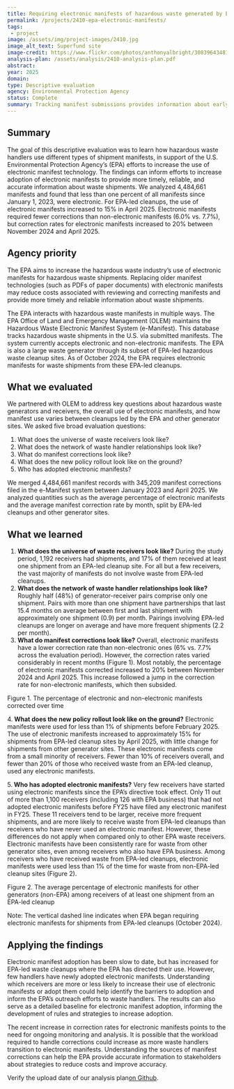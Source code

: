 ```yaml
---
title: Requiring electronic manifests of hazardous waste generated by EPA-led cleanup sites
permalink: /projects/2410-epa-electronic-manifests/
tags: 
 - project
image: /assets/img/project-images/2410.jpg
image_alt_text: Superfund site
image-credit: https://www.flickr.com/photos/anthonyalbright/30839643481
analysis-plan: /assets/analysis/2410-analysis-plan.pdf
abstract: 
year: 2025
domain: 
type: Descriptive evaluation
agency: Environmental Protection Agency
status: Complete
summary: Tracking manifest submissions provides information about early adopters of electronic manifests and sources of manifest corrections
---
```

## Summary
The goal of this descriptive evaluation was to learn how hazardous waste handlers use different types of shipment manifests, in support of the U.S. Environmental Protection Agency’s (EPA) efforts to increase the use of electronic manifest technology. The findings can inform efforts to increase adoption of electronic manifests to provide more timely, reliable, and accurate information about waste shipments. We analyzed 4,484,661 manifests and found that less than one percent of all manifests since January 1, 2023, were electronic. For EPA-led cleanups, the use of electronic manifests increased to 15% in April 2025. Electronic manifests required fewer corrections than non-electronic manifests (6.0% vs. 7.7%), but correction rates for electronic manifests increased to 20% between November 2024 and April 2025.   

## Agency priority
The EPA aims to increase the hazardous waste industry’s use of electronic manifests for hazardous waste shipments. Replacing older manifest technologies (such as PDFs of paper documents) with electronic manifests may reduce costs associated with reviewing and correcting manifests and provide more timely and reliable information about waste shipments.  

The EPA interacts with hazardous waste manifests in multiple ways. The EPA Office of Land and Emergency Management (OLEM) maintains the Hazardous Waste Electronic Manifest System (e-Manifest). This database tracks hazardous waste shipments in the U.S. via submitted manifests. The system currently accepts electronic and non-electronic manifests. The EPA is also a large waste generator through its subset of EPA-led hazardous waste cleanup sites. As of October 2024, the EPA requires electronic manifests for waste shipments from these EPA-led cleanups. 

## What we evaluated
We partnered with OLEM to address key questions about hazardous waste generators and receivers, the overall use of electronic manifests, and how manifest use varies between cleanups led by the EPA and other generator sites. 
We asked five broad evaluation questions:
1. What does the universe of waste receivers look like?
2. What does the network of waste handler relationships look like?
3. What do manifest corrections look like? 
4. What does the new policy rollout look like on the ground? 
5. Who has adopted electronic manifests?
   
We merged 4,484,661 manifest records with 345,209 manifest corrections filed in the e-Manifest system between January 2023 and April 2025. We analyzed quantities such as the average percentage of electronic manifests and the average manifest correction rate by month, split by EPA-led cleanups and other generator sites.  

## What we learned 
1. <b>What does the universe of waste receivers look like?</b> During the study period, 1,192 receivers had shipments, and 17% of them received at least one shipment from an EPA-led cleanup site. For all but a few receivers, the vast majority of manifests do not involve waste from EPA-led cleanups.  
2. <b>What does the network of waste handler relationships look like?</b> Roughly half (48%) of generator-receiver pairs comprise only one shipment. Pairs with more than one shipment have partnerships that last 15.4 months on average between first and last shipment with approximately one shipment (0.9) per month.  Pairings involving EPA-led cleanups are longer on average and have more frequent shipments (2.2 per month). 
3. <b>What do manifest corrections look like?</b> Overall, electronic manifests have a lower correction rate than non-electronic ones (6% vs. 7.7% across the evaluation period). However, the correction rates varied considerably in recent months (Figure 1). Most notably, the percentage of electronic manifests corrected increased to 20% between November 2024 and April 2025. This increase followed a jump in the correction rate for non-electronic manifests, which then subsided. 

Figure 1. The percentage of electronic and non-electronic manifests corrected over time

4.<b> What does the new policy rollout look like on the ground?</b> Electronic manifests were used for less than 1% of shipments before February 2025. The use of electronic manifests increased to approximately 15% for shipments from EPA-led cleanup sites by April 2025, with little change for shipments from other generator sites.  These electronic manifests come from a small minority of receivers. Fewer than 10% of receivers overall, and fewer than 20% of those who received waste from an EPA-led cleanup, used any electronic manifests. 

5.<b> Who has adopted electronic manifests?</b> Very few receivers have started using electronic manifests since the EPA’s directive took effect. Only 11 out of more than 1,100 receivers (including 126 with EPA business) that had not adopted electronic manifests before FY25 have filed any electronic manifest in FY25. These 11 receivers tend to be larger, receive more frequent shipments, and are more likely to receive waste from EPA-led cleanups than receivers who have never used an electronic manifest. However, these differences do not apply when compared only to other EPA waste receivers. Electronic manifests have been consistently rare for waste from other generator sites, even among receivers who also have EPA business. Among receivers who have received waste from EPA-led cleanups, electronic manifests were used less than 1% of the time for waste from non-EPA-led cleanup sites (Figure 2). 

Figure 2. The average percentage of electronic manifests for other generators (non-EPA) among receivers of at least one shipment from an EPA-led cleanup

Note: The vertical dashed line indicates when EPA began requiring electronic manifests for shipments from EPA-led cleanups (October 2024).

## Applying the findings
Electronic manifest adoption has been slow to date, but has increased for EPA-led waste cleanups where the EPA has directed their use. However, few handlers have newly adopted electronic manifests. Understanding which receivers are more or less likely to increase their use of electronic manifests or adopt them could help identify the barriers to adoption and inform the EPA’s outreach efforts to waste handlers. The results can also serve as a detailed baseline for electronic manifest adoption, informing the development of rules and strategies to increase adoption. 

The recent increase in correction rates for electronic manifests points to the need for ongoing monitoring and analysis. It is possible that the workload required to handle corrections could increase as more waste handlers transition to electronic manifests. Understanding the sources of manifest corrections can help the EPA provide accurate information to stakeholders about strategies to reduce costs and improve accuracy.  

Verify the upload date of our analysis plan<a class="usa-link usa-link--external" href="https://github.com/gsa-oes/office-of-evaluation-sciences/commits/master/assets/analysis/2410-analysis-plan.pdf">on Github</a>.
